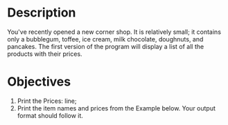 <h1>Description</h1>
You've recently opened a new corner shop. It is relatively small; it contains only a bubblegum, toffee, ice cream, milk chocolate, doughnuts, and pancakes. The first version of the program will display a list of all the products with their prices.

<h1>Objectives</h1>
<ol>
  <li>Print the Prices: line;</li>
  <li>Print the item names and prices from the Example below. Your output format should follow it.</li>
</ol>

